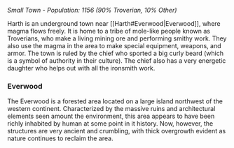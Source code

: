 *Small Town - Population: 1156
(90% Troverian, 10% Other)*

Harth is an underground town near [[Harth#Everwood|Everwood]], where magma flows freely. It is home to a tribe of mole-like people known as Troverians, who make a living mining ore and performing smithy work. They also use the magma in the area to make special equipment, weapons, and armor. The town is ruled by the chief who sported a big curly beard (which is a symbol of authority in their culture). The chief also has a very energetic daughter who helps out with all the ironsmith work.

### Everwood
The Everwood is a forested area located on a large island northwest of the western continent. Characterized by the massive ruins and architectural elements seen amount the environment, this area appears to have been richly inhabited by human at some point in it history. Now, however, the structures are very ancient and crumbling, with thick overgrowth evident as nature continues to reclaim the area.
